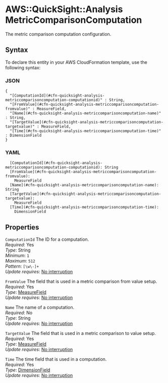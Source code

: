 # AWS::QuickSight::Analysis MetricComparisonComputation<a name="aws-properties-quicksight-analysis-metriccomparisoncomputation"></a>

The metric comparison computation configuration\.

## Syntax<a name="aws-properties-quicksight-analysis-metriccomparisoncomputation-syntax"></a>

To declare this entity in your AWS CloudFormation template, use the following syntax:

### JSON<a name="aws-properties-quicksight-analysis-metriccomparisoncomputation-syntax.json"></a>

```
{
  "[ComputationId](#cfn-quicksight-analysis-metriccomparisoncomputation-computationid)" : String,
  "[FromValue](#cfn-quicksight-analysis-metriccomparisoncomputation-fromvalue)" : MeasureField,
  "[Name](#cfn-quicksight-analysis-metriccomparisoncomputation-name)" : String,
  "[TargetValue](#cfn-quicksight-analysis-metriccomparisoncomputation-targetvalue)" : MeasureField,
  "[Time](#cfn-quicksight-analysis-metriccomparisoncomputation-time)" : DimensionField
}
```

### YAML<a name="aws-properties-quicksight-analysis-metriccomparisoncomputation-syntax.yaml"></a>

```
  [ComputationId](#cfn-quicksight-analysis-metriccomparisoncomputation-computationid): String
  [FromValue](#cfn-quicksight-analysis-metriccomparisoncomputation-fromvalue):
    MeasureField
  [Name](#cfn-quicksight-analysis-metriccomparisoncomputation-name): String
  [TargetValue](#cfn-quicksight-analysis-metriccomparisoncomputation-targetvalue):
    MeasureField
  [Time](#cfn-quicksight-analysis-metriccomparisoncomputation-time):
    DimensionField
```

## Properties<a name="aws-properties-quicksight-analysis-metriccomparisoncomputation-properties"></a>

`ComputationId` <a name="cfn-quicksight-analysis-metriccomparisoncomputation-computationid"></a>
The ID for a computation\.  
_Required_: Yes  
_Type_: String  
_Minimum_: `1`  
_Maximum_: `512`  
_Pattern_: `[\w\-]+`  
_Update requires_: [No interruption](https://docs.aws.amazon.com/AWSCloudFormation/latest/UserGuide/using-cfn-updating-stacks-update-behaviors.html#update-no-interrupt)

`FromValue` <a name="cfn-quicksight-analysis-metriccomparisoncomputation-fromvalue"></a>
The field that is used in a metric comparison from value setup\.  
_Required_: Yes  
_Type_: [MeasureField](aws-properties-quicksight-analysis-measurefield.md)  
_Update requires_: [No interruption](https://docs.aws.amazon.com/AWSCloudFormation/latest/UserGuide/using-cfn-updating-stacks-update-behaviors.html#update-no-interrupt)

`Name` <a name="cfn-quicksight-analysis-metriccomparisoncomputation-name"></a>
The name of a computation\.  
_Required_: No  
_Type_: String  
_Update requires_: [No interruption](https://docs.aws.amazon.com/AWSCloudFormation/latest/UserGuide/using-cfn-updating-stacks-update-behaviors.html#update-no-interrupt)

`TargetValue` <a name="cfn-quicksight-analysis-metriccomparisoncomputation-targetvalue"></a>
The field that is used in a metric comparison to value setup\.  
_Required_: Yes  
_Type_: [MeasureField](aws-properties-quicksight-analysis-measurefield.md)  
_Update requires_: [No interruption](https://docs.aws.amazon.com/AWSCloudFormation/latest/UserGuide/using-cfn-updating-stacks-update-behaviors.html#update-no-interrupt)

`Time` <a name="cfn-quicksight-analysis-metriccomparisoncomputation-time"></a>
The time field that is used in a computation\.  
_Required_: Yes  
_Type_: [DimensionField](aws-properties-quicksight-analysis-dimensionfield.md)  
_Update requires_: [No interruption](https://docs.aws.amazon.com/AWSCloudFormation/latest/UserGuide/using-cfn-updating-stacks-update-behaviors.html#update-no-interrupt)
